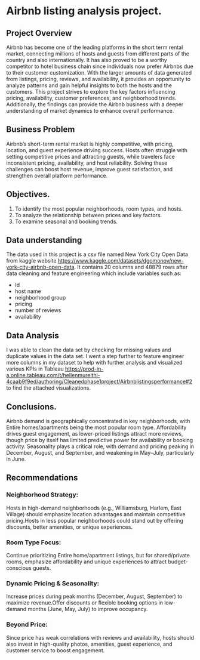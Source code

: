 # Airbnb listing analysis project.
## Project Overview
Airbnb has become one of the leading platforms in the short term rental market, connecting millions of hosts and guests from different  parts of the country and also internationally. It has also proved to be a worthy competitor to hotel business chain since individuals now prefer Airbnbs due to their customer customization. With the larger amounts of data generated from listings, pricing, reviews, and availability, it provides an opportunity to analyze patterns and gain helpful insights to both the hosts and the customers.
This project strives to explore the key factors influencing pricing, availability, customer preferences, and neighborhood trends. Additionally, the findings can provide the Airbnb business with a deeper understanding of market dynamics to enhance overall performance.

## Business Problem
Airbnb’s short-term rental market is highly competitive, with pricing, location, and guest experience driving success. Hosts often struggle with setting competitive prices and attracting guests, while travelers face inconsistent pricing, availability, and host reliability. Solving these challenges can boost host revenue, improve guest satisfaction, and strengthen overall platform performance.

## Objectives.
1. To identify the most popular neighborhoods, room types, and hosts.
2. To analyze the relationship between prices and key factors.
3. To examine seasonal and booking trends.

## Data understanding
The data used in this project is a csv file named New York City Open Data from  kaggle website https://www.kaggle.com/datasets/dgomonov/new-york-city-airbnb-open-data.
It contains 20 columns and 48879 rows after data cleaning and feature engineering which include variables such as:
+ Id
+ host name
+ neighborhood group
+ pricing
+ number of reviews
+ availability

## Data Analysis
I was able to clean the data set by checking for missing values and duplicate values in the data set. I went a step further to feature engineer more columns in my dataset to help with further analysis and visualized various KPIs in Tableau https://prod-in-a.online.tableau.com/t/hellenmureithi-4caab9f9ed/authoring/Cleanedphase1project/Airbnblistingsperformance#2 to find the attached visualizations.

## Conclusions.
Airbnb demand is geographically concentrated in key neighborhoods, with Entire homes/apartments being the most popular room type.
Affordability drives guest engagement, as lower-priced listings attract more reviews, though price by itself has limited predictive power for availability or booking activity.
Seasonality plays a critical role, with demand and pricing peaking in December, August, and September, and weakening in May–July, particularly in June.

## Recommendations
### Neighborhood Strategy:
Hosts in high-demand neighborhoods (e.g., Williamsburg, Harlem, East Village) should emphasize location advantages and maintain competitive pricing.Hosts in less popular neighborhoods could stand out by offering discounts, better amenities, or unique experiences.

### Room Type Focus:
Continue prioritizing Entire home/apartment listings, but for shared/private rooms, emphasize affordability and unique experiences to attract budget-conscious guests.

### Dynamic Pricing & Seasonality:
Increase prices during peak months (December, August, September) to maximize revenue.Offer discounts or flexible booking options in low-demand months (June, May, July) to improve occupancy.

### Beyond Price:
Since price has weak correlations with reviews and availability, hosts should also invest in high-quality photos, amenities, guest experience, and customer service to boost engagement.
